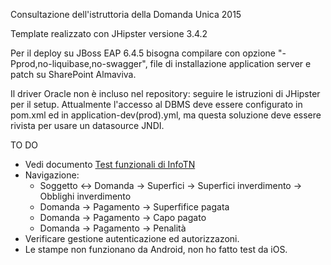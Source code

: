 Consultazione dell'istruttoria della Domanda Unica 2015

Template realizzato con JHipster versione 3.4.2

Per il deploy su JBoss EAP 6.4.5 bisogna compilare con opzione "-Pprod,no-liquibase,no-swagger", file di installazione application server e patch su SharePoint Almaviva.

Il driver Oracle non è incluso nel repository: seguire le istruzioni di JHipster per il setup. Attualmente l'accesso al DBMS deve essere configurato in pom.xml ed in application-dev(prod).yml, ma questa soluzione deve essere rivista per usare un datasource JNDI.

<p>TO DO</p>
<ul>
<li>Vedi documento <a href='https://almavivaitaliaspa.sharepoint.com/progetti/APPAG-OPPAB/_layouts/15/guestaccess.aspx?guestaccesstoken=did3qqc72Qqr6xpQTl9F%2fcGdeAZ%2bKJjMFhu%2bsoS9psU%3d&docid=2_1c523b833e87f4e9d805435abc98ed956&rev=1'>Test funzionali di InfoTN</a></li>
<li>Navigazione:<ul>
<li> Soggetto <-> Domanda -> Superfici -> Superfici inverdimento -> Obblighi inverdimento</li>
<li> Domanda -> Pagamento -> Superfifice pagata</li>
<li> Domanda -> Pagamento -> Capo pagato</li>
<li> Domanda -> Pagamento -> Penalità</li></ul></li>
<li>Verificare gestione autenticazione ed autorizzazoni.</li>
<li>Le stampe non funzionano da Android, non ho fatto test da iOS.</li>
</ul>
